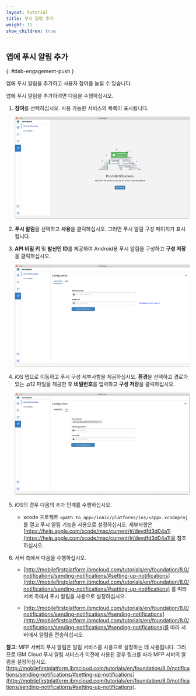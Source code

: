 ```yaml
---
layout: tutorial
title: 푸시 알림 추가
weight: 11
show_children: true
---
```

<!-- NLS_CHARSET=UTF-8 -->
## 앱에 푸시 알림 추가
{: #dab-engagement-push }

앱에 푸시 알림을 추가하고 사용자 참여를 늘릴 수 있습니다.

앱에 푸시 알림을 추가하려면 다음을 수행하십시오.

1. **참여**를 선택하십시오. 사용 가능한 서비스의 목록이 표시됩니다.

    ![참여 푸시](dab-push-notification.png)

2. **푸시 알림**을 선택하고 **사용**을 클릭하십시오. 그러면 푸시 알림 구성 페이지가 표시됩니다.

3. **API 비밀 키** 및 **발신인 ID**를 제공하여 Android용 푸시 알림을 구성하고 **구성 저장**을 클릭하십시오.

    ![참여 푸시 알림 Android 구성](dab-push-android-config.png)

4. iOS 탭으로 이동하고 푸시 구성 세부사항을 제공하십시오. **환경**을 선택하고 경로가 있는 .p12 파일을 제공한 후 **비밀번호**를 입력하고 **구성 저장**을 클릭하십시오.

    ![참여 푸시 알림 iOS 구성](dab-push-ios-config.png)

5. iOS의 경우 다음의 추가 단계를 수행하십시오.
    * xcode 프로젝트 `<path_to_app>/ionic/platforms/ios/<app>.xcodeproj`를 열고 푸시 알림 기능을 사용으로 설정하십시오. 세부사항은 [https://help.apple.com/xcode/mac/current/#/devdfd3d04a1](https://help.apple.com/xcode/mac/current/#/devdfd3d04a1)을 참조하십시오.

6. 서버 측에서 다음을 수행하십시오.
 
    * [http://mobilefirstplatform.ibmcloud.com/tutorials/en/foundation/8.0/notifications/sending-notifications/#setting-up-notifications](http://mobilefirstplatform.ibmcloud.com/tutorials/en/foundation/8.0/notifications/sending-notifications/#setting-up-notifications) 를 따라 서버 측에서 푸시 알림을 사용으로 설정하십시오.

    * [http://mobilefirstplatform.ibmcloud.com/tutorials/en/foundation/8.0/notifications/sending-notifications/#sending-notifications](http://mobilefirstplatform.ibmcloud.com/tutorials/en/foundation/8.0/notifications/sending-notifications/#sending-notifications)를 따라 서버에서 알림을 전송하십시오.

**참고**:
MFP 서버의 푸시 알림은 알림 서비스를 사용으로 설정하는 데 사용됩니다. 그러므로 IBM Cloud 푸시 알림 서비스가 이전에 사용된 경우 링크를 따라 MFP 서버의 알림을 설정하십시오.
[http://mobilefirstplatform.ibmcloud.com/tutorials/en/foundation/8.0/notifications/sending-notifications/#setting-up-notifications](http://mobilefirstplatform.ibmcloud.com/tutorials/en/foundation/8.0/notifications/sending-notifications/#setting-up-notifications).

